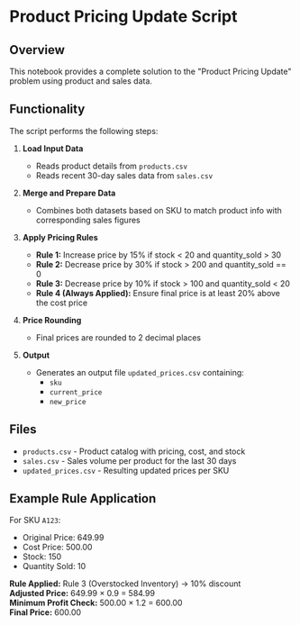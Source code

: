 # Product Pricing Update Script

## Overview

This notebook provides a complete solution to the "Product Pricing Update" problem using product and sales data.

## Functionality

The script performs the following steps:

1. **Load Input Data**
   - Reads product details from `products.csv`
   - Reads recent 30-day sales data from `sales.csv`

2. **Merge and Prepare Data**
   - Combines both datasets based on SKU to match product info with corresponding sales figures

3. **Apply Pricing Rules**
   - **Rule 1:** Increase price by 15% if stock < 20 and quantity_sold > 30
   - **Rule 2:** Decrease price by 30% if stock > 200 and quantity_sold == 0
   - **Rule 3:** Decrease price by 10% if stock > 100 and quantity_sold < 20
   - **Rule 4 (Always Applied):** Ensure final price is at least 20% above the cost price

4. **Price Rounding**
   - Final prices are rounded to 2 decimal places

5. **Output**
   - Generates an output file `updated_prices.csv` containing:
     - `sku`
     - `current_price`
     - `new_price`

## Files

- `products.csv` - Product catalog with pricing, cost, and stock
- `sales.csv` - Sales volume per product for the last 30 days
- `updated_prices.csv` - Resulting updated prices per SKU

## Example Rule Application

For SKU `A123`:
- Original Price: 649.99
- Cost Price: 500.00
- Stock: 150
- Quantity Sold: 10

**Rule Applied:** Rule 3 (Overstocked Inventory) → 10% discount  
**Adjusted Price:** 649.99 × 0.9 = 584.99  
**Minimum Profit Check:** 500.00 × 1.2 = 600.00  
**Final Price:** 600.00
